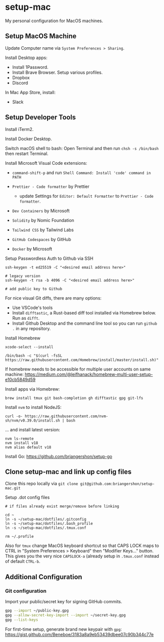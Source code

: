 # setup-mac

My personal configuration for MacOS machines.

## Setup MacOS Machine

Update Computer name via `System Preferences > Sharing`.

Install Desktop apps:

- Install 1Password.
- Install Brave Browser. Setup various profiles.
- Dropbox
- Discord

In Mac App Store, install:

- Slack

## Setup Developer Tools

Install iTerm2.

Install Docker Desktop.

Switch macOS shell to bash: Open Terminal and then run `chsh -s /bin/bash` then restart Terminal.

Install Microsoft Visual Code extensions:

- `command-shift-p` and run `Shell Command: Install 'code' command in PATH`

- `Prettier - Code formatter` by Prettier

  - update Settings for `Editor: Default Formatter` to `Prettier - Code formatter`.

- `Dev Containers` by Microsoft

- `Solidity` by Nomic Foundation

- `Tailwind CSS` by Tailwind Labs

- `GitHub Codespaces` by GitHub

- `Docker` by Microsoft

Setup Passwordless Auth to Github via SSH

    ssh-keygen -t ed25519 -C "<desired email address here>"

    # legacy version
    ssh-keygen -t rsa -b 4096 -C "<desired email address here>"

    # add public key to Github

For nice visual Git diffs, there are many options:

- Use VSCode's tools
- Install `difftastic`, a Rust-based diff tool installed via Homebrew below. Run as `difft`.
- Install Github Desktop and the command line tool so you can run `github .` in any repository.

Install Homebrew

    xcode-select --install

    /bin/bash -c "$(curl -fsSL https://raw.githubusercontent.com/Homebrew/install/master/install.sh)"

If homebrew needs to be accessible for multiple user accounts on same machine: <https://medium.com/@leifhanack/homebrew-multi-user-setup-e10cb5849d59>

Install apps via Homebrew:

    brew install tmux git bash-completion gh difftastic gpg git-lfs

Install `nvm` to install NodeJS:

    curl -o- https://raw.githubusercontent.com/nvm-sh/nvm/v0.39.0/install.sh | bash

... and install latest version:

    nvm ls-remote
    nvm install v18
    nvm alias default v18

Install Go: https://github.com/briangershon/setup-go

## Clone setup-mac and link up config files

Clone this repo locally via `git clone git@github.com:briangershon/setup-mac.git`

Setup .dot config files

    # if files already exist merge/remove before linking

    cd ~
    ln -s ~/setup-mac/dotfiles/.gitconfig
    ln -s ~/setup-mac/dotfiles/.bash_profile
    ln -s ~/setup-mac/dotfiles/.tmux.conf

    rm ~/.profile

Also for `tmux` change MacOS keyboard shortcut so that CAPS LOCK maps to CTRL in "System Preferences > Keyboard" then "Modifier Keys..." button. This gives you the very nice `CAPSLOCK-a` (already setup in `.tmux.conf` instead of default `CTRL-b`.

## Additional Configuration

### Git configuration

Import your public/secret key for signing GitHub commits.

```bash
gpg --import ~/public-key.gpg
gpg --allow-secret-key-import --import ~/secret-key.gpg
gpg --list-keys
```

For first-time setup, generate brand new keypair with `gpg`: https://gist.github.com/Beneboe/3183a8a9eb53439dbee07c90b344c77e
